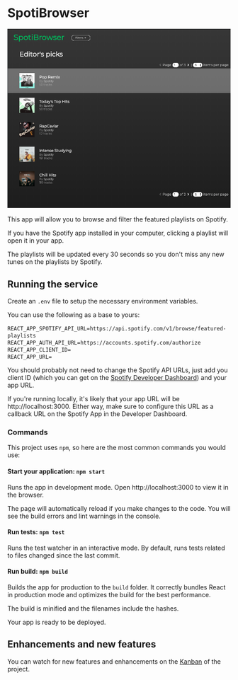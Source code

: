# SpotiBrowser

![SpotiBrowser](screenshot.png)

This app will allow you to browse and filter the featured playlists on Spotify.

If you have the Spotify app installed in your computer, clicking a playlist will open it in your app.

The playlists will be updated every 30 seconds so you don't miss any new tunes on the playlists by Spotify.

## Running the service

Create an `.env` file to setup the necessary environment variables.

You can use the following as a base to yours:

```
REACT_APP_SPOTIFY_API_URL=https://api.spotify.com/v1/browse/featured-playlists
REACT_APP_AUTH_API_URL=https://accounts.spotify.com/authorize
REACT_APP_CLIENT_ID=
REACT_APP_URL=
```

You should probably not need to change the Spotify API URLs, just add you client ID (which you can get on the [Spotify Developer Dashboard](https://developer.spotify.com/dashboard/login)) and your app URL.

If you're running locally, it's likely that your app URL will be http://localhost:3000. Either way, make sure to configure this URL as a callback URL on the Spotify App in the Developer Dashboard.

### Commands

This project uses `npm`, so here are the most common commands you would use:

#### Start your application: `npm start`

Runs the app in development mode.
Open http://localhost:3000 to view it in the browser.

The page will automatically reload if you make changes to the code.
You will see the build errors and lint warnings in the console.

#### Run tests: `npm test`

Runs the test watcher in an interactive mode.
By default, runs tests related to files changed since the last commit.

#### Run build: `npm build`

Builds the app for production to the `build` folder.
It correctly bundles React in production mode and optimizes the build for the best performance.

The build is minified and the filenames include the hashes.

Your app is ready to be deployed.

## Enhancements and new features

You can watch for new features and enhancements on the [Kanban](https://github.com/yagoag/spotify-featured-browser/projects/1) of the project.
